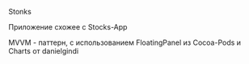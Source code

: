 Stonks

Приложение схожее с Stocks-App

MVVM - паттерн, с использованием FloatingPanel из Cocoa-Pods и Charts от danielgindi
